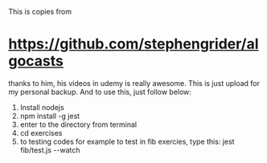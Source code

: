 This is copies from
# https://github.com/stephengrider/algocasts
thanks to him, his videos in udemy is really awesome.
This is just upload for my personal backup.
And to use this, just follow below:
1. Install nodejs
2. npm install -g jest
3. enter to the directory from terminal
4. cd exercises
5. to testing codes for example to test in fib exercies, type this: jest fib/test.js --watch
